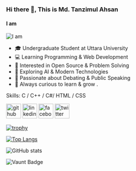 ### Hi there 👋, This is Md. Tanzimul Ahsan
#### I am
![I am](https://media.licdn.com/dms/image/v2/D4D16AQHe21kWysHQug/profile-displaybackgroundimage-shrink_350_1400/profile-displaybackgroundimage-shrink_350_1400/0/1711131989898?e=1761177600&v=beta&t=8jHSdirNaNeZfT9mUO_dBRPzM2vbFlODbZQojIF9Uyw)

- 🎓 Undergraduate Student at Uttara University    
- 💻 Learning Programming & Web Development  
- 🌱 Interested in Open Source & Problem Solving  
- 🚀 Exploring AI & Modern Technologies
- 🎤 Passionate about Debating & Public Speaking  
- 🌱 Always curious to learn & grow .

Skills: C / C++ / C#/ HTML / CSS



[<img src='https://cdn.jsdelivr.net/npm/simple-icons@3.0.1/icons/github.svg' alt='github' height='40'>](https://github.com/tanzimulahsan-10zim)  [<img src='https://cdn.jsdelivr.net/npm/simple-icons@3.0.1/icons/linkedin.svg' alt='linkedin' height='40'>](https://www.linkedin.com/in/md-tanzimul-ahsan/)  [<img src='https://cdn.jsdelivr.net/npm/simple-icons@3.0.1/icons/facebook.svg' alt='facebook' height='40'>](https://www.facebook.com/md.tanzim.984349)  [<img src='https://cdn.jsdelivr.net/npm/simple-icons@3.0.1/icons/twitter.svg' alt='twitter' height='40'>](https://twitter.com/MdTanzimulAhsan)  

[![trophy](https://github-profile-trophy.vercel.app/?username=tanzimulahsan-10zim)](https://github.com/ryo-ma/github-profile-trophy)

[![Top Langs](https://github-readme-stats.vercel.app/api/top-langs/?username=tanzimulahsan-10zim)](https://github.com/anuraghazra/github-readme-stats)

![GitHub stats](https://github-readme-stats.vercel.app/api?username=tanzimulahsan-10zim&show_icons=true)  

![Vaunt Badge](https://api.vaunt.dev/v1/github/entities/tanzimulahsan-10zim/contributions?format=svg&private=false)  

